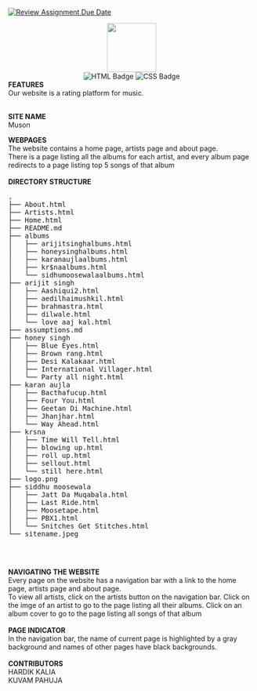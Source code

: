 [![Review Assignment Due Date](https://classroom.github.com/assets/deadline-readme-button-24ddc0f5d75046c5622901739e7c5dd533143b0c8e959d652212380cedb1ea36.svg)](https://classroom.github.com/a/uO3FBJhb)
<div id="header" align="center">
  <img src="https://media4.giphy.com/media/GyHvYnLiEHLjh6Chpw/200w.webp?cid=ecf05e47eswdu1nwfbk2epsdvyh9en13gwcnj2hmhq6ioejo&rid=200w.webp&ct=s" width="100"/>
</div>
<div id="badges"; align="center">
  <img src="https://img.shields.io/badge/HTML-blue?style=for-the-badge&logo=HTML&logoColor=white" alt="HTML Badge"/>
  <img src="https://img.shields.io/badge/CSS-red?style=for-the-badge&logo=CSS&logoColor=white" alt="CSS Badge"/>
</div>
<strong>FEATURES</strong><br>
Our website is a rating platform for music.<br><br>

<strong>SITE NAME</strong><br>
 Muson<br>

<strong>WEBPAGES</strong><br>
The website contains a home page, artists page and about page.<br>
There is a page listing all the albums for each artist, and every album page redirects to a page listing top 5 songs of that album<br><br>
<strong>DIRECTORY STRUCTURE</strong><br>
<pre>.
├── About.html
├── Artists.html
├── Home.html
├── README.md
├── albums
│   ├── arijitsinghalbums.html
│   ├── honeysinghalbums.html
│   ├── karanaujlaalbums.html
│   ├── kr$naalbums.html
│   └── sidhumoosewalaalbums.html
├── arijit singh
│   ├── Aashiqui2.html
│   ├── aedilhaimushkil.html
│   ├── brahmastra.html
│   ├── dilwale.html
│   └── love aaj kal.html
├── assumptions.md
├── honey singh
│   ├── Blue Eyes.html
│   ├── Brown rang.html
│   ├── Desi Kalakaar.html
│   ├── International Villager.html
│   └── Party all night.html
├── karan aujla
│   ├── Bacthafucup.html
│   ├── Four You.html
│   ├── Geetan Di Machine.html
│   ├── Jhanjhar.html
│   └── Way Ahead.html
├── krsna
│   ├── Time Will Tell.html
│   ├── blowing up.html
│   ├── roll up.html
│   ├── sellout.html
│   └── still here.html
├── logo.png
├── siddhu moosewala
│   ├── Jatt Da Muqabala.html
│   ├── Last Ride.html
│   ├── Moosetape.html
│   ├── PBX1.html
│   └── Snitches Get Stitches.html
└── sitename.jpeg

</pre><br>
<strong>NAVIGATING THE WEBSITE</strong><br>
Every page on the website has a navigation bar with a link to the home page, artists page and about page.<br>
To view all artists, click on the artists button on the navigation bar. Click on the imge of an artist to go to the page listing all their albums. Click on an album cover to go to the page listing all songs of that album<br><br>
<strong>PAGE INDICATOR</strong><br>
In the navigation bar, the name of current page is highlighted by a gray background and names of other pages have black backgrounds.<br><br>
<strong>CONTRIBUTORS</strong><br>
HARDIK KALIA</br>
KUVAM PAHUJA</br>
